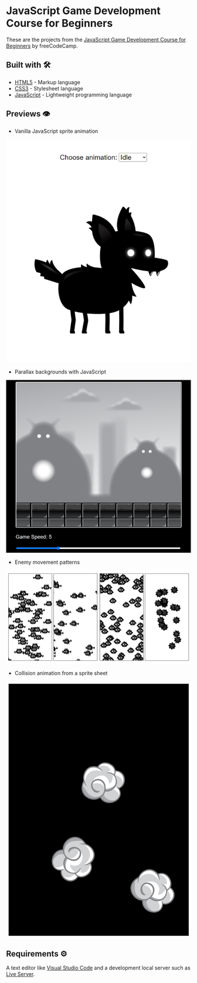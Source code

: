 # JavaScript Game Development Course for Beginners

These are the projects from the [JavaScript Game Development Course for Beginners](https://www.youtube.com/watch?v=GFO_txvwK_c) by freeCodeCamp.

## Built with 🛠️

- [HTML5](https://developer.mozilla.org/en-US/docs/Web/Guide/HTML/HTML5) - Markup language
- [CSS3](https://developer.mozilla.org/en-US/docs/Web/CSS) - Stylesheet language
- [JavaScript](https://developer.mozilla.org/en-US/docs/Web/JavaScript) - Lightweight programming language

## Previews 👁️

- Vanilla JavaScript sprite animation

![preview](https://github.com/lsegg/javascript-game-development-course-for-beginners/blob/main/vanilla-js-sprite-animation/assets/preview.png?raw=true)

- Parallax backgrounds with JavaScript

![preview](https://github.com/lsegg/javascript-game-development-course-for-beginners/blob/main/js-parallax-backgrounds/assets/preview.png?raw=true)

- Enemy movement patterns

![preview](https://github.com/lsegg/javascript-game-development-course-for-beginners/blob/main/enemy-movement-patterns/assets/preview.png?raw=true)

- Collision animation from a sprite sheet

![preview](https://github.com/lsegg/javascript-game-development-course-for-beginners/blob/main/collision-animation-from-a-sprite-sheet/assets/preview.png?raw=true)

## Requirements ⚙️

A text editor like [Visual Studio Code](https://code.visualstudio.com/) and a development local server such as [Live Server](https://marketplace.visualstudio.com/items?itemName=ritwickdey.LiveServer).
